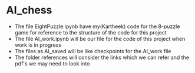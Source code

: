 # AI_chess
- The file EightPuzzle.ipynb have my(Kartheek) code for the 8-puzzle game for reference to the structure of the code for this project
- The file AI_work.ipynb will be our file for the code of this project when work is in progress
- The files as AI_saved will be like checkpoints for the AI_work file
- The folder references will consider the links which we can refer and the pdf's we may need to look into
